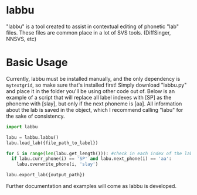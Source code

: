 # labbu
"labbu" is a tool created to assist in contextual editing of phonetic "lab" files. These files are common place in a lot of SVS tools. (DiffSinger, NNSVS, etc)
# Basic Usage
Currently, labbu must be installed manually, and the only dependency is ```mytextgrid```, so make sure that's installed first! Simply download "labbu.py" and place it in the folder you'll be using other code out of. Below is an example of a script that will replace all label indexes with [SP] as the phoneme with [slay], but only if the next phoneme is [aa]. All information about the lab is saved in the object, which I recommend calling "labu" for the sake of consistency.
```python
import labbu

labu = labbu.labbu()
labu.load_lab({file_path_to_label})

for i in range(len(labu.get_length())): #check in each index of the lab file
  if labu.curr_phone(i) == 'SP' and labu.next_phone(i) == 'aa':
    labu.overwrite_phone(i, 'slay')

labu.export_lab({output_path})
```
Further documentation and examples will come as labbu is developed.
